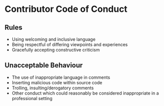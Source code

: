 # Contributor Code of Conduct

## Rules

- Using welcoming and inclusive language
- Being respectful of differing viewpoints and experiences
- Gracefully accepting constructive criticism

## Unacceptable Behaviour

- The use of inappropriate language in comments
- Inserting malicious code within source code
- Trolling, insulting/derogatory comments
- Other conduct which could reasonably be
considered inappropriate in a professional setting

